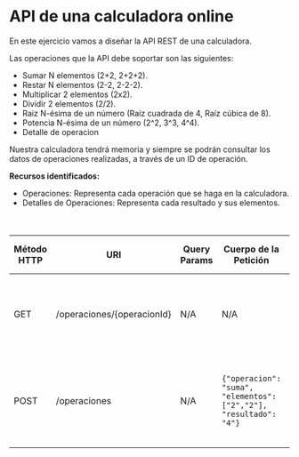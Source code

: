 # API de una calculadora online

En este ejercicio vamos a diseñar la API REST de una calculadora.

Las operaciones que la API debe soportar son las siguientes:
- Sumar N elementos (2+2, 2+2+2).
- Restar N elementos (2-2, 2-2-2).
- Multiplicar 2 elementos (2x2).
- Dividir 2 elementos (2/2).
- Raiz N-ésima de un número (Raíz cuadrada de 4, Raíz cúbica de 8).
- Potencia N-ésima de un número (2^2, 3^3, 4^4).
- Detalle de operacion

Nuestra calculadora tendrá memoria y siempre se podrán consultar los datos de operaciones realizadas, a través de un ID de operación.

**Recursos identificados:**
- Operaciones: Representa cada operación que se haga en la calculadora.
- Detalles de Operaciones: Representa cada resultado y sus elementos.<br/><br/><br/>

| Método HTTP                            | URI                   | Query Params  | Cuerpo de la Petición                                              | Cuerpo de la Respuesta                                                                | Códigos de Respuesta                                    |
|----------------------------------------|-----------------------|---------------|--------------------------------------------------------------------|---------------------------------------------------------------------------------------|---------------------------------------------------------|
| GET                                    | /operaciones/{operacionId}                 | N/A           | N/A          | `{"operacionId": 789, "operacion": "suma", "elementos": ["2","2"], "resultado": "4"}`           | 200 OK<br/>400 Bad Request<br/>500 Internal Server Error   |
| POST                                   | /operaciones                | N/A           | `{"operacion": "suma", "elementos": ["2","2"], "resultado": "4"}`          | `{"operacionId": 789, "operacion": "suma", "resultado": "4"}`              | 201 Created<br/>400 Bad Request<br/>500 Internal Server Error |
